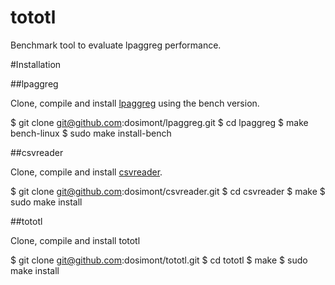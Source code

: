 tototl
========

Benchmark tool to evaluate lpaggreg performance.

#Installation

##lpaggreg

Clone, compile and install [lpaggreg](https://github.com/dosimont/lpaggreg) using the bench version.

  $ git clone git@github.com:dosimont/lpaggreg.git
  $ cd lpaggreg
  $ make bench-linux
  $ sudo make install-bench
  
##csvreader

Clone, compile and install [csvreader](https://github.com/dosimont/csvreader).

  $ git clone git@github.com:dosimont/csvreader.git
  $ cd csvreader
  $ make
  $ sudo make install
  
##tototl

Clone, compile and install tototl

  $ git clone git@github.com:dosimont/tototl.git
  $ cd tototl
  $ make
  $ sudo make install
